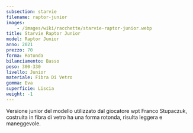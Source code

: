 ```yaml
---
subsection: starvie
filename: raptor-junior
images:
    - /images/wiki/racchette/starvie-raptor-junior.webp
title: Starvie Raptor Junior
model: Raptor Junior
anno: 2021
prezzo: 70
forma: Rotonda
bilanciamento: Basso
peso: 300-330
livello: Junior
materiale: Fibra Di Vetro
gomma: Eva
superficie: Liscia
weight: -1
---
```

Versione junior del modello utilizzato dal giocatore wpt Franco Stupaczuk, costruita in fibra di vetro ha una forma rotonda, risulta leggera e maneggevole.
